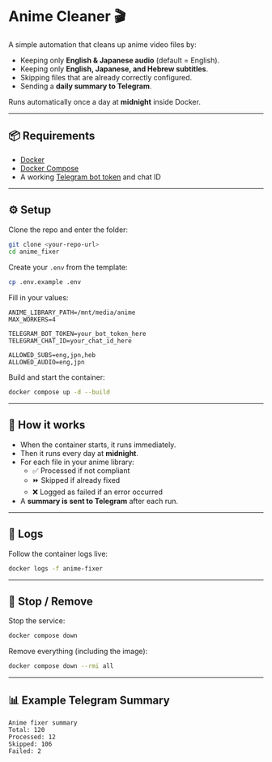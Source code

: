 # Anime Cleaner 🎬

A simple automation that cleans up anime video files by:  

- Keeping only **English & Japanese audio** (default = English).  
- Keeping only **English, Japanese, and Hebrew subtitles**.  
- Skipping files that are already correctly configured.  
- Sending a **daily summary to Telegram**.  

Runs automatically once a day at **midnight** inside Docker.  

---

## 📦 Requirements

- [Docker](https://docs.docker.com/get-docker/)  
- [Docker Compose](https://docs.docker.com/compose/install/)  
- A working [Telegram bot token](https://core.telegram.org/bots#botfather) and chat ID  

---

## ⚙️ Setup

Clone the repo and enter the folder:

```bash
git clone <your-repo-url>
cd anime_fixer
```

Create your `.env` from the template:

```bash
cp .env.example .env
```

Fill in your values:

```env
ANIME_LIBRARY_PATH=/mnt/media/anime
MAX_WORKERS=4

TELEGRAM_BOT_TOKEN=your_bot_token_here
TELEGRAM_CHAT_ID=your_chat_id_here

ALLOWED_SUBS=eng,jpn,heb
ALLOWED_AUDIO=eng,jpn
```

Build and start the container:

```bash
docker compose up -d --build
```

---

## 🔄 How it works

- When the container starts, it runs immediately.  
- Then it runs every day at **midnight**.  
- For each file in your anime library:  
  - ✅ Processed if not compliant  
  - ⏩ Skipped if already fixed  
  - ❌ Logged as failed if an error occurred  
- A **summary is sent to Telegram** after each run.  

---

## 📝 Logs

Follow the container logs live:

```bash
docker logs -f anime-fixer
```

---

## 🛑 Stop / Remove

Stop the service:

```bash
docker compose down
```

Remove everything (including the image):

```bash
docker compose down --rmi all
```

---

## 📊 Example Telegram Summary

```
Anime fixer summary
Total: 120
Processed: 12
Skipped: 106
Failed: 2
```